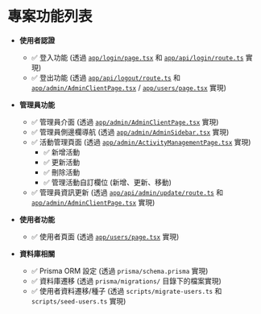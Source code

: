 # 專案功能列表

*   **使用者認證**
    *   ✅ 登入功能 (透過 [`app/login/page.tsx`](app/login/page.tsx) 和 [`app/api/login/route.ts`](app/api/login/route.ts) 實現)
    *   ✅ 登出功能 (透過 [`app/api/logout/route.ts`](app/api/logout/route.ts) 和 [`app/admin/AdminClientPage.tsx`](app/admin/AdminClientPage.tsx) / [`app/users/page.tsx`](app/users/page.tsx) 實現)

*   **管理員功能**
    *   ✅ 管理員介面 (透過 [`app/admin/AdminClientPage.tsx`](app/admin/AdminClientPage.tsx) 實現)
    *   ✅ 管理員側邊欄導航 (透過 [`app/admin/AdminSidebar.tsx`](app/admin/AdminSidebar.tsx) 實現)
    *   ✅ 活動管理頁面 (透過 [`app/admin/ActivityManagementPage.tsx`](app/admin/ActivityManagementPage.tsx) 實現)
        *   ✅ 新增活動
        *   ✅ 更新活動
        *   ✅ 刪除活動
        *   ✅ 管理活動自訂欄位 (新增、更新、移動)
    *   ✅ 管理員資訊更新 (透過 [`app/api/admin/update/route.ts`](app/api/admin/update/route.ts) 和 [`app/admin/AdminClientPage.tsx`](app/admin/AdminClientPage.tsx) 實現)

*   **使用者功能**
    *   ✅ 使用者頁面 (透過 [`app/users/page.tsx`](app/users/page.tsx) 實現)

*   **資料庫相關**
    *   ✅ Prisma ORM 設定 (透過 `prisma/schema.prisma` 實現)
    *   ✅ 資料庫遷移 (透過 `prisma/migrations/` 目錄下的檔案實現)
    *   ✅ 使用者資料遷移/種子 (透過 `scripts/migrate-users.ts` 和 `scripts/seed-users.ts` 實現)